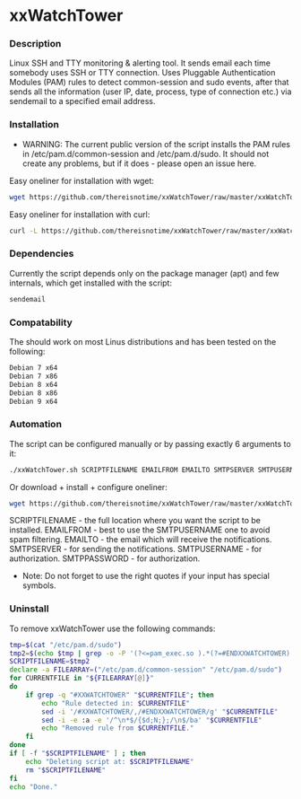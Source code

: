 # xxWatchTower

### Description ###
Linux SSH and TTY monitoring &amp; alerting tool. It sends email each time somebody uses SSH or TTY connection. Uses Pluggable Authentication Modules (PAM) rules to detect common-session and sudo events, after that sends all the information (user IP, date, process, type of connection etc.) via sendemail to a specified email address.

### Installation ###
* WARNING: The current public version of the script installs the PAM rules in /etc/pam.d/common-session and /etc/pam.d/sudo. It should not create any problems, but if it does - please open an issue here.

Easy oneliner for installation with wget:
```sh
wget https://github.com/thereisnotime/xxWatchTower/raw/master/xxWatchTower.sh -O /tmp/xxWatchTower.sh && chmod +x /tmp/xxWatchTower.sh && /tmp/xxWatchTower.sh && rm /tmp/xxWatchTower.sh
``` 

Easy oneliner for installation with curl:
```sh
curl -L https://github.com/thereisnotime/xxWatchTower/raw/master/xxWatchTower.sh | sh
``` 

### Dependencies ###
Currently the script depends only on the package manager (apt) and few internals, which get installed with the script:
```sh
sendemail
````

### Compatability ###
The should work on most Linus distributions and has been tested on the following:
```sh
Debian 7 x64
Debian 7 x86
Debian 8 x64
Debian 8 x86
Debian 9 x64
``` 

### Automation ###
The script can be configured manually or by passing exactly 6 arguments to it:
```sh
./xxWatchTower.sh SCRIPTFILENAME EMAILFROM EMAILTO SMTPSERVER SMTPUSERNAME SMTPPASSWORD
```
Or download + install + configure oneliner:
```sh
wget https://github.com/thereisnotime/xxWatchTower/raw/master/xxWatchTower.sh -O /tmp/xxWatchTower.sh && chmod +x /tmp/xxWatchTower.sh && /tmp/xxWatchTower.sh SCRIPTFILENAME EMAILFROM EMAILTO SMTPSERVER SMTPUSERNAME SMTPPASSWORD && rm /tmp/xxWatchTower.sh
```
SCRIPTFILENAME - the full location where you want the script to be installed.
EMAILFROM - best to use the SMTPUSERNAME one to avoid spam filtering.
EMAILTO - the email which will receive the notifications.
SMTPSERVER - for sending the notifications.
SMTPUSERNAME - for authorization.
SMTPPASSWORD - for authorization.
* Note: Do not forget to use the right quotes if your input has special symbols.

### Uninstall ###
To remove xxWatchTower use the following commands:
```sh
tmp=$(cat "/etc/pam.d/sudo")
tmp2=$(echo $tmp | grep -o -P '(?<=pam_exec.so ).*(?=#ENDXXWATCHTOWER)')
SCRIPTFILENAME=$tmp2
declare -a FILEARRAY=("/etc/pam.d/common-session" "/etc/pam.d/sudo")
for CURRENTFILE in "${FILEARRAY[@]}"
do
    if grep -q "#XXWATCHTOWER" "$CURRENTFILE"; then
        echo "Rule detected in: $CURRENTFILE"
        sed -i '/#XXWATCHTOWER/,/#ENDXXWATCHTOWER/g' "$CURRENTFILE"
        sed -i -e :a -e '/^\n*$/{$d;N;};/\n$/ba' "$CURRENTFILE"
        echo "Removed rule from $CURRENTFILE."
    fi
done
if [ -f "$SCRIPTFILENAME" ] ; then
    echo "Deleting script at: $SCRIPTFILENAME"
    rm "$SCRIPTFILENAME"
fi
echo "Done."

```
